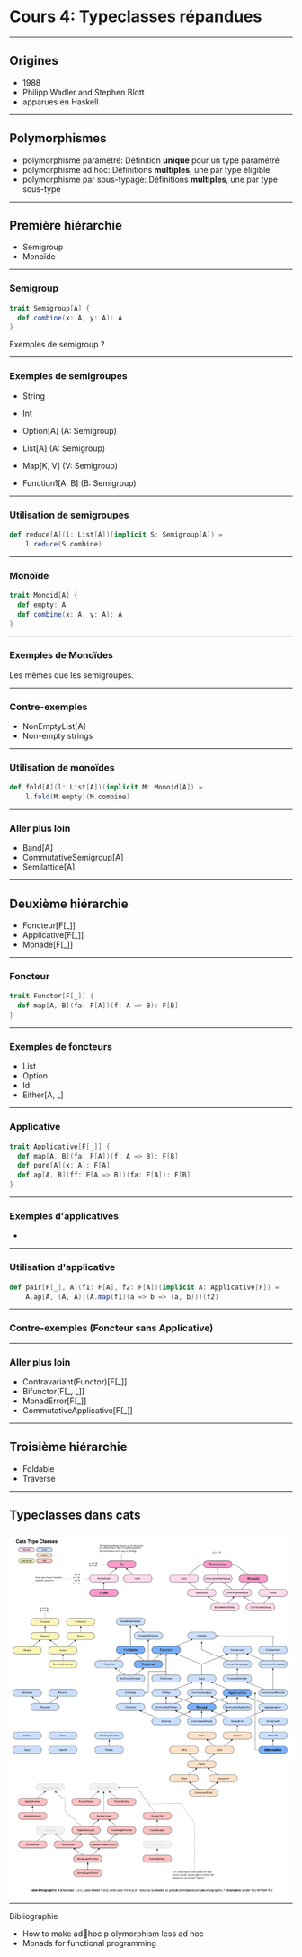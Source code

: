 # Cours 4: Typeclasses répandues


---

## Origines

- 1988
- Philipp Wadler and Stephen Blott
- apparues en Haskell


---

## Polymorphismes

- polymorphisme paramétré: Définition **unique** pour un type paramétré
- polymorphisme ad hoc: Définitions **multiples**, une par type éligible
- polymorphisme par sous-typage: Définitions **multiples**, une par type sous-type

---

## Première hiérarchie

- Semigroup
- Monoïde

---

### Semigroup

```scala
trait Semigroup[A] {
  def combine(x: A, y: A): A
}
```

Exemples de semigroup ?

---

### Exemples de semigroupes

- String
- Int
- Option[A] (A: Semigroup)
- List[A] (A: Semigroup)
- Map[K, V] (V: Semigroup)

- Function1[A, B] (B: Semigroup)

---

### Utilisation de semigroupes

```scala
def reduce[A](l: List[A])(implicit S: Semigroup[A]) =
    l.reduce(S.combine)
```

---

### Monoïde

```scala
trait Monoid[A] {
  def empty: A
  def combine(x: A, y: A): A
}
```

---

### Exemples de Monoïdes

Les mêmes que les semigroupes.

---

### Contre-exemples

- NonEmptyList[A]
- Non-empty strings

---


### Utilisation de monoïdes

```scala
def fold[A](l: List[A])(implicit M: Monoid[A]) =
    l.fold(M.empty)(M.combine)
```

---

### Aller plus loin

- Band[A]
- CommutativeSemigroup[A]
- Semilattice[A]

---

## Deuxième hiérarchie

- Foncteur[F[_]]
- Applicative[F[_]]
- Monade[F[_]]

---

### Foncteur

```scala
trait Functor[F[_]] {
  def map[A, B](fa: F[A])(f: A => B): F[B]
}
```

---

### Exemples de foncteurs

- List
- Option
- Id
- Either[A, _]

---

### Applicative

```scala
trait Applicative[F[_]] {
  def map[A, B](fa: F[A])(f: A => B): F[B]
  def pure[A](x: A): F[A]
  def ap[A, B](ff: F[A => B])(fa: F[A]): F[B]
}
```

---

### Exemples d'applicatives

- 

---

### Utilisation d'applicative

```scala
def pair[F[_], A](f1: F[A], f2: F[A])(implicit A: Applicative[F]) =
    A.ap[A, (A, A)](A.map(f1)(a => b => (a, b)))(f2)
```

---

### Contre-exemples (Foncteur sans Applicative)


---

### Aller plus loin

- Contravariant(Functor)[F[_]]
- Bifunctor[F[_, _]]
- MonadError[F[_]]
- CommutativeApplicative[F[_]]

---

## Troisième hiérarchie

- Foldable
- Traverse

---

## Typeclasses dans cats

![Illustration](assets/cats.svg)

---

Bibliographie

- How to make ad􏰀hoc p olymorphism less ad hoc
- Monads for functional programming
